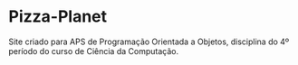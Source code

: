# Pizza-Planet
Site criado para APS de Programação Orientada a Objetos, disciplina do 4º período do curso de Ciência da Computação.

